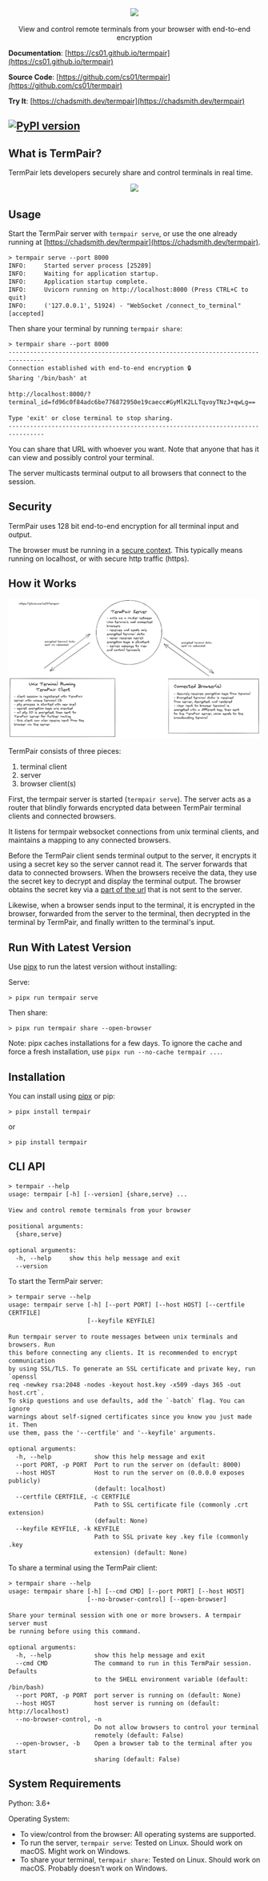 <div style="text-align: center">
    <img src="https://github.com/cs01/termpair/raw/master/termpair/frontend_src/src/logo.png"/>
    <p>View and control remote terminals from your browser with end-to-end encryption</p>
</div>

**Documentation**: [https://cs01.github.io/termpair](https://cs01.github.io/termpair)

**Source Code**: [https://github.com/cs01/termpair](https://github.com/cs01/termpair)

**Try It**: [https://chadsmith.dev/termpair](https://chadsmith.dev/termpair)

## <a href="https://badge.fury.io/py/termpair"><img src="https://badge.fury.io/py/termpair.svg" alt="PyPI version" height="18"></a>

## What is TermPair?

TermPair lets developers securely share and control terminals in real time.

<div style="text-align: center">
   <a href="https://github.com/cs01/termpair/raw/master/termpair_browser.gif"> <img src="https://github.com/cs01/termpair/raw/master/termpair_browser.gif"/></a>
</div>

## Usage

Start the TermPair server with `termpair serve`, or use the one already running at [https://chadsmith.dev/termpair](https://chadsmith.dev/termpair).

```
> termpair serve --port 8000
INFO:     Started server process [25289]
INFO:     Waiting for application startup.
INFO:     Application startup complete.
INFO:     Uvicorn running on http://localhost:8000 (Press CTRL+C to quit)
INFO:     ('127.0.0.1', 51924) - "WebSocket /connect_to_terminal" [accepted]
```

Then share your terminal by running `termpair share`:

```
> termpair share --port 8000
--------------------------------------------------------------------------------
Connection established with end-to-end encryption 🔒
Sharing '/bin/bash' at

http://localhost:8000/?terminal_id=fd96c0f84adc6be776872950e19caecc#GyMlK2LLTqvoyTNzJ+qwLg==

Type 'exit' or close terminal to stop sharing.
--------------------------------------------------------------------------------
```

You can share that URL with whoever you want. Note that anyone that has it can view and possibly control your terminal.

The server multicasts terminal output to all browsers that connect to the session.

## Security

TermPair uses 128 bit end-to-end encryption for all terminal input and output.

The browser must be running in a [secure context](https://developer.mozilla.org/en-US/docs/Web/Security/Secure_Contexts). This typically means running on localhost, or with secure http traffic (https).

## How it Works

<div style="text-align: center">
    <a href="https://github.com/cs01/termpair/raw/master/docs/termpair_architecture.png">
    <img src="https://github.com/cs01/termpair/raw/master/docs/termpair_architecture.png"/></a>
</div>

TermPair consists of three pieces:

1. terminal client
2. server
3. browser client(s)

First, the termpair server is started (`termpair serve`). The server acts as a router that blindly forwards encrypted data between TermPair terminal clients and connected browsers.

It listens for termpair websocket connections from unix terminal clients, and maintains a mapping to any connected browsers.

Before the TermPair client sends terminal output to the server, it encrypts it using a secret key so the server cannot read it. The server forwards that data to connected browsers. When the browsers receive the data, they use the secret key to decrypt and display the terminal output. The browser obtains the secret key via a [part of the url](https://developer.mozilla.org/en-US/docs/Web/API/HTMLHyperlinkElementUtils/hash) that is not sent to the server.

Likewise, when a browser sends input to the terminal, it is encrypted in the browser, forwarded from the server to the terminal, then decrypted in the terminal by TermPair, and finally written to the terminal's input.


## Run With Latest Version

Use [pipx](https://github.com/pipxproject/pipx) to run the latest version without installing:

Serve:
```
> pipx run termpair serve
```

Then share:
```
> pipx run termpair share --open-browser
```

Note: pipx caches installations for a few days. To ignore the cache and force a fresh installation, use `pipx run --no-cache termpair ...`.

## Installation

You can install using [pipx](https://github.com/pipxproject/pipx) or pip:

```
> pipx install termpair
```

or

```
> pip install termpair
```

## CLI API

```
> termpair --help
usage: termpair [-h] [--version] {share,serve} ...

View and control remote terminals from your browser

positional arguments:
  {share,serve}

optional arguments:
  -h, --help     show this help message and exit
  --version
```

To start the TermPair server:
```
> termpair serve --help
usage: termpair serve [-h] [--port PORT] [--host HOST] [--certfile CERTFILE]
                      [--keyfile KEYFILE]

Run termpair server to route messages between unix terminals and browsers. Run
this before connecting any clients. It is recommended to encrypt communication
by using SSL/TLS. To generate an SSL certificate and private key, run `openssl
req -newkey rsa:2048 -nodes -keyout host.key -x509 -days 365 -out host.crt`.
To skip questions and use defaults, add the `-batch` flag. You can ignore
warnings about self-signed certificates since you know you just made it. Then
use them, pass the '--certfile' and '--keyfile' arguments.

optional arguments:
  -h, --help            show this help message and exit
  --port PORT, -p PORT  Port to run the server on (default: 8000)
  --host HOST           Host to run the server on (0.0.0.0 exposes publicly)
                        (default: localhost)
  --certfile CERTFILE, -c CERTFILE
                        Path to SSL certificate file (commonly .crt extension)
                        (default: None)
  --keyfile KEYFILE, -k KEYFILE
                        Path to SSL private key .key file (commonly .key
                        extension) (default: None)
```

To share a terminal using the TermPair client:
```
> termpair share --help
usage: termpair share [-h] [--cmd CMD] [--port PORT] [--host HOST]
                      [--no-browser-control] [--open-browser]

Share your terminal session with one or more browsers. A termpair server must
be running before using this command.

optional arguments:
  -h, --help            show this help message and exit
  --cmd CMD             The command to run in this TermPair session. Defaults
                        to the SHELL environment variable (default: /bin/bash)
  --port PORT, -p PORT  port server is running on (default: None)
  --host HOST           host server is running on (default: http://localhost)
  --no-browser-control, -n
                        Do not allow browsers to control your terminal
                        remotely (default: False)
  --open-browser, -b    Open a browser tab to the terminal after you start
                        sharing (default: False)

```

## System Requirements

Python: 3.6+

Operating System:

- To view/control from the browser: All operating systems are supported.
- To run the server, `termpair serve`: Tested on Linux. Should work on macOS. Might work on Windows.
- To share your terminal, `termpair share`: Tested on Linux. Should work on macOS. Probably doesn't work on Windows.
